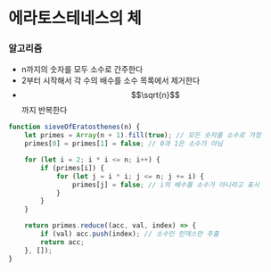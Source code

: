 # 에라토스테네스의 체

### 알고리즘

* n까지의 숫자를 모두 소수로 간주한다
* 2부터 시작해서 각 수의 배수를 소수 목록에서 제거한다
* $$\sqrt{n}$$까지 반복한다

```javascript
function sieveOfEratosthenes(n) {
    let primes = Array(n + 1).fill(true); // 모든 숫자를 소수로 가정
    primes[0] = primes[1] = false; // 0과 1은 소수가 아님

    for (let i = 2; i * i <= n; i++) {
        if (primes[i]) {
            for (let j = i * i; j <= n; j += i) {
                primes[j] = false; // i의 배수를 소수가 아니라고 표시
            }
        }
    }

    return primes.reduce((acc, val, index) => {
        if (val) acc.push(index); // 소수인 인덱스만 추출
        return acc;
    }, []);
}

```




